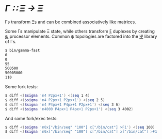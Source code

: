 # _Γ ∷ Ξ → Ξ_
Γs transform [Ξs](Xi.md) and can be combined associatively like matrices.

Some Γs manipulate Ξ state, while others transform [ξ](xi.md) duplexes by creating [ψ](psi.md) processor elements. Common ψ topologies are factored into the [Ψ](Psi.md) library of Γs.

```bash
$ bin/gamma-fast
0
0
55
500500
50005000
110
```

Some fork tests:

```bash
$ diff <($sigma 'n4 P2px+1') <(seq 1 4)
$ diff <($sigma 'n4 P2px+1 P2px+1') <(seq 2 5)
$ diff <($sigma 'n4 P4px+1 P4px+1 P2px+1') <(seq 3 6)
$ diff <($sigma 'n4000 P4px+1 P4px+1 P2px+1') <(seq 3 4002)
```

And some fork/exec tests:

```bash
$ diff <($sigma 'n0x["/bin/seq" "100"] x["/bin/cat"] >F1') <(seq 100)
$ diff <($sigma 'n0x["/bin/seq" "100"] x["/bin/cat"] x["/bin/cat"] >F1') <(seq 100)
```

